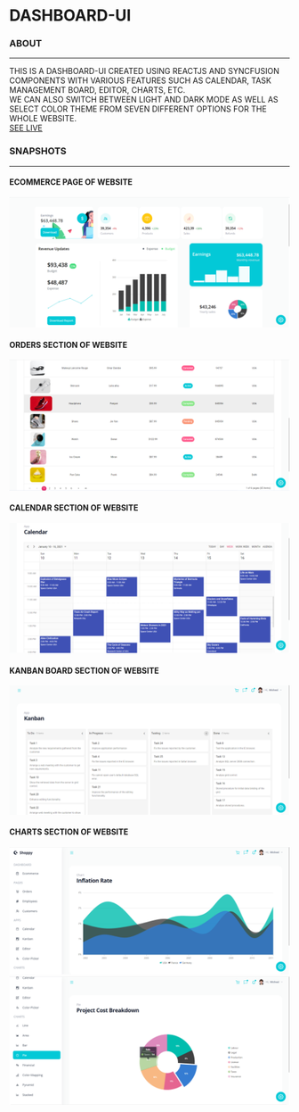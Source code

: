 # DASHBOARD-UI

### ABOUT
***

THIS IS A DASHBOARD-UI CREATED USING REACTJS AND SYNCFUSION COMPONENTS WITH VARIOUS FEATURES SUCH AS CALENDAR, TASK MANAGEMENT BOARD, EDITOR, CHARTS, ETC.
<br/>
WE CAN ALSO SWITCH BETWEEN LIGHT AND DARK MODE AS WELL AS SELECT COLOR THEME FROM SEVEN DIFFERENT OPTIONS FOR THE WHOLE WEBSITE.
<br/>
[SEE LIVE](https://syncfusion-dashboard-ui.netlify.app/)


### SNAPSHOTS
***

#### ECOMMERCE PAGE OF WEBSITE
![](images/ecommerce_page.png)

#### ORDERS SECTION OF WEBSITE
![](images/orders_page.png)

#### CALENDAR SECTION OF WEBSITE
![](images/calendar.png)

#### KANBAN BOARD SECTION OF WEBSITE
![](images/kanban.png)

#### CHARTS SECTION OF WEBSITE
![](images/area_chart.png)
![](images/pie_chart.png)
